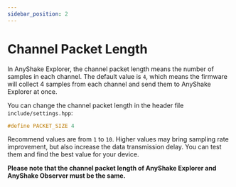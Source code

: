 ```yaml
---
sidebar_position: 2
---
```


# Channel Packet Length

In AnyShake Explorer, the channel packet length means the number of samples in each channel. The default value is `4`, which means the firmware will collect 4 samples from each channel and send them to AnyShake Explorer at once.

You can change the channel packet length in the header file `include/settings.hpp`:

```cpp
#define PACKET_SIZE 4
```

Recommend values are from `1` to `10`. Higher values may bring sampling rate improvement, but also increase the data transmission delay. You can test them and find the best value for your device.

**Please note that the channel packet length of AnyShake Explorer and AnyShake Observer must be the same.**
